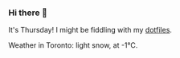 ### Hi there :wave:

It's Thursday! I might be fiddling with my [dotfiles](https://github.com/bewuethr/dotfiles).

Weather in Toronto: light snow, at -1°C.
